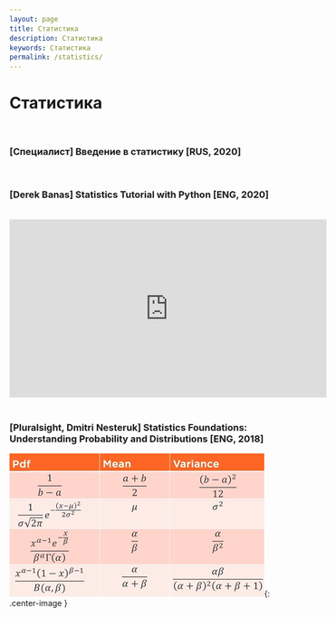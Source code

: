 ```yaml
---
layout: page
title: Статистика
description: Статистика
keywords: Статистика
permalink: /statistics/
---
```


# Статистика

<br/>

### [Специалист] Введение в статистику [RUS, 2020]

<br/>

### [Derek Banas] Statistics Tutorial with Python [ENG, 2020]

<br/>

<div align="center">
    <iframe width="560" height="315" src="https://www.youtube.com/embed/YCPYNXtwKAc" frameborder="0" allow="accelerometer; autoplay; encrypted-media; gyroscope; picture-in-picture" allowfullscreen></iframe>
</div>

<br/>

### [Pluralsight, Dmitri Nesteruk] Statistics Foundations: Understanding Probability and Distributions [ENG, 2018]

![Statistics Foundations: Understanding Probability and Distributions](/img/videos/statistics/statistics-foundations-probability-distributions.jpg 'Statistics Foundations: Understanding Probability and Distributions'){: .center-image }
